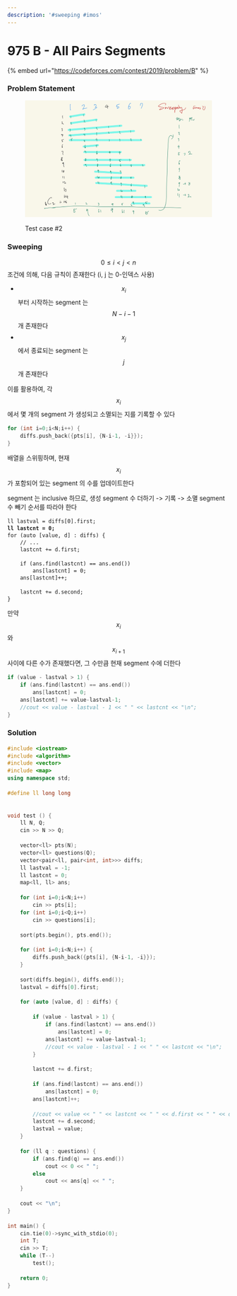 ```yaml
---
description: '#sweeping #imos'
---
```


# 975 B - All Pairs Segments

{% embed url="https://codeforces.com/contest/2019/problem/B" %}

### Problem Statement

<figure><img src="../../.gitbook/assets/image (29).png" alt=""><figcaption><p>Test case #2</p></figcaption></figure>

### Sweeping&#x20;

$$0 \leq i < j < n$$  조건에 의해, 다음 규칙이 존재한다 (i, j 는 0-인덱스 사용)

* $$x_i$$ 부터 시작하는 segment 는 $$N-i-1$$ 개 존재한다
* $$x_j$$ 에서 종료되는 segment 는 $$j$$ 개 존재한다

이를 활용하여, 각 $$x_i$$ 에서 몇 개의 segment 가 생성되고 소멸되는 지를 기록할 수 있다

```cpp
for (int i=0;i<N;i++) {
    diffs.push_back({pts[i], {N-i-1, -i}});
}
```



배열을 스위핑하며, 현재 $$x_i$$ 가 포함되어 있는 segment 의 수를 업데이트한다

segment 는 inclusive 하므로, 생성 segment 수 더하기 -> 기록 ->  소멸  segment 수 빼기 순서를 따라야 한다

<pre class="language-cpp"><code class="lang-cpp">ll lastval = diffs[0].first;
<strong>ll lastcnt = 0;	
</strong>for (auto [value, d] : diffs) {
	// ...
	lastcnt += d.first;
	
	if (ans.find(lastcnt) == ans.end())
		ans[lastcnt] = 0;
	ans[lastcnt]++;
	
	lastcnt += d.second;
}
</code></pre>



만약  $$x_i$$ 와  $$x_{i+1}$$ 사이에 다른 수가 존재했다면, 그 수만큼 현재 segment 수에 더한다

```cpp
if (value - lastval > 1) {
	if (ans.find(lastcnt) == ans.end())
		ans[lastcnt] = 0;
	ans[lastcnt] += value-lastval-1;
	//cout << value - lastval - 1 << " " << lastcnt << "\n";
}
```



### Solution

```cpp
#include <iostream>
#include <algorithm>
#include <vector>
#include <map>
using namespace std;

#define ll long long


void test () {
	ll N, Q;
	cin >> N >> Q;
	
	vector<ll> pts(N);
	vector<ll> questions(Q);
	vector<pair<ll, pair<int, int>>> diffs;
	ll lastval = -1;
	ll lastcnt = 0;
	map<ll, ll> ans;
	
	for (int i=0;i<N;i++)
		cin >> pts[i];
	for (int i=0;i<Q;i++)
		cin >> questions[i];
	
	sort(pts.begin(), pts.end());
	
	for (int i=0;i<N;i++) {
		diffs.push_back({pts[i], {N-i-1, -i}});
	}
	
	sort(diffs.begin(), diffs.end());
	lastval = diffs[0].first;
	
	for (auto [value, d] : diffs) {
		
		if (value - lastval > 1) {
			if (ans.find(lastcnt) == ans.end())
				ans[lastcnt] = 0;
			ans[lastcnt] += value-lastval-1;
			//cout << value - lastval - 1 << " " << lastcnt << "\n";
		}
		
		lastcnt += d.first;
		
		if (ans.find(lastcnt) == ans.end())
			ans[lastcnt] = 0;
		ans[lastcnt]++;
		
		//cout << value << " " << lastcnt << " " << d.first << " " << d.second << "\n";
		lastcnt += d.second;
		lastval = value;
	}
	
	for (ll q : questions) {
		if (ans.find(q) == ans.end())
			cout << 0 << " ";
		else
			cout << ans[q] << " ";
	}
	
	cout << "\n";
}

int main() {
	cin.tie(0)->sync_with_stdio(0);
	int T;
	cin >> T;
	while (T--)
		test();
	
	return 0;
}
```






